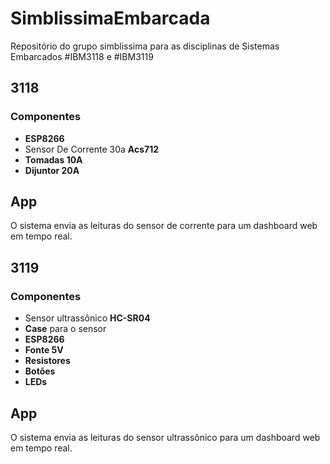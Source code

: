 # SimblissimaEmbarcada

Repositório do grupo simblissima para as disciplinas de Sistemas Embarcados #IBM3118 e #IBM3119

## 3118

### Componentes
- **ESP8266**
- Sensor De Corrente 30a **Acs712**
- **Tomadas 10A**
- **Dijuntor 20A**

## App

O sistema envia as leituras do sensor de corrente para um dashboard web em tempo real.


## 3119

### Componentes
- Sensor ultrassônico **HC-SR04**
- **Case** para o sensor
- **ESP8266**
- **Fonte 5V**
- **Resistores**
- **Botões**
- **LEDs**

## App

O sistema envia as leituras do sensor ultrassônico para um dashboard web em tempo real.
